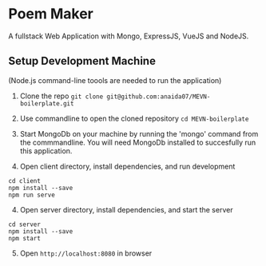 # Poem Maker
A fullstack Web Application with Mongo, ExpressJS, VueJS and NodeJS.

## Setup Development Machine

(Node.js command-line toools are needed to run the application)

1. Clone the repo `git clone git@github.com:anaida07/MEVN-boilerplate.git`

2. Use commandline to open the cloned repository `cd MEVN-boilerplate`

4. Start MongoDb on your machine by running the 'mongo' command from the commmandline. You will need MongoDb installed to succesfully run this application.

3. Open client directory, install dependencies, and run development
```
cd client
npm install --save
npm run serve
```

4. Open server directory, install dependencies, and start the server
```
cd server
npm install --save
npm start
```

5. Open `http://localhost:8080` in browser
